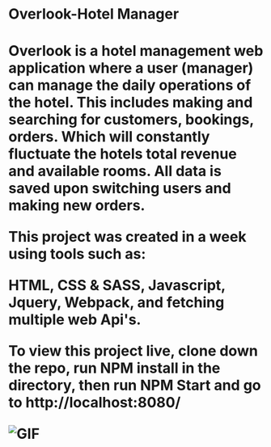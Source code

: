 <h1>Overlook-Hotel Manager<h1>

Overlook is a hotel management web application where a user (manager) can manage the daily operations of the hotel.
This includes making and searching for customers, bookings, orders. Which will constantly fluctuate the hotels total revenue and available rooms. All data is saved upon switching users and making new orders.

This project was created in a week using tools such as:

HTML, CSS & SASS, Javascript, Jquery, Webpack, and fetching multiple web Api's.

To view this project live, clone down the repo, run NPM install in the directory, then run NPM Start and go to
http://localhost:8080/

![GIF](./src/images/hotel-gif.gif)
